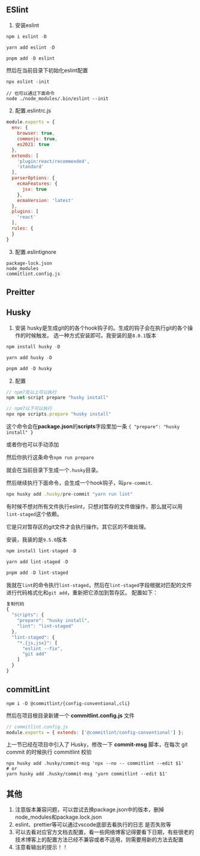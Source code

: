 ## ESlint
1. 安装eslint

```js
npm i eslint -D

yarn add eslint -D

pnpm add -D eslint

```
然后在当前目录下初始化eslint配置

```// 通过npx执行eslint
npx eslint -init

// 也可以通过下面命令
node ./node_modules/.bin/eslint --init

```

2. 配置.eslintrc.js

```js
module.exports = {
  env: {
    browser: true,
    commonjs: true,
    es2021: true
  },
  extends: [
    'plugin:react/recommended',
    'standard'
  ],
  parserOptions: {
    ecmaFeatures: {
      jsx: true
    },
    ecmaVersion: 'latest'
  },
  plugins: [
    'react'
  ],
  rules: {
  }
}

```

3. 配置.eslintignore


```dist
package-lock.json
node_modules
commitlint.config.js
```

## Preitter

## Husky
1. 安装
husky是生成git的的各个hook钩子的。生成的钩子会在执行git的各个操作的时候触发。
选一种方式安装即可。我安装的是`8.0.1`版本
```js
npm install husky -D

yarn add husky -D

pnpm add -D husky 

```
2. 配置
```js
// npm7及以上可以执行
npm set-script prepare "husky install"

// npm7以下可以执行
npx npe scripts.prepare "husky install"

```
这个命令会在**package.json**的**scripts**字段里加一条 `{ "prepare": "husky install" }`

或者你也可以手动添加

然后你执行这条命令`npm run prepare`

就会在当前目录下生成一个`.husky`目录。

然后继续执行下面命令，会生成一个hook钩子，叫`pre-commit`.


```js
npx husky add .husky/pre-commit "yarn run lint"
```
有时候不想对所有文件执行eslint，只想对暂存的文件做操作，那么就可以用`lint-staged`这个依赖。

它是只对暂存区的git文件才会执行操作。其它区的不做处理。

安装，我装的是`9.5.0`版本


```js
npm install lint-staged -D

yarn add lint-staged -D

pnpm add -D lint-staged 

```
我就在`lint`的命令执行`lint-staged`，然后在`lint-staged`字段根据对匹配的文件进行代码格式化和`git add`，重新把它添加到暂存区。
配置如下：

```js
复制代码
{
  "scripts": {
    "prepare": "husky install",
    "lint": "lint-staged"
  },
  "lint-staged": {
    "*.{js,jsx}": [
      "eslint --fix",
      "git add"
    ]
  }
}
```


## commitLint
```
npm i -D @commitlint/{config-conventional,cli} 
```
然后在项目根目录新建一个 **commitlint.config.js** 文件
```js
// commitlint.config.js
module.exports = { extends: ['@commitlint/config-conventional'] };
```
上一节已经在项目中引入了 Husky，修改一下 **commit-msg** 脚本，在每次 git commit 的时候执行 commitlint 校验
```
npx husky add .husky/commit-msg 'npx --no -- commitlint --edit $1'
# or
yarn husky add .husky/commit-msg 'yarn commitlint --edit $1'
```


## 其他
1. 注意版本兼容问题，可以尝试去换package.json中的版本，删掉node_modules和package.lock.json
2. eslint、prettier等可以通过vscode底部去看执行的日志 是否失败等
3. 可以去看对应官方文档去配置，看一些网络博客记得要看下日期，有些很老的技术博客上的配置方法已经不兼容或者不适用，则需要用新的方法去配置
4. 注意看输出的提示！！